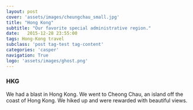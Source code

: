 ```yaml
---
layout: post
cover: 'assets/images/cheungchau_small.jpg'
title: "Hong Kong"
subtitle: "Our favorite special administrative region."
date:   2015-12-28 23:55:00
tags: Hong-Kong travel
subclass: 'post tag-test tag-content'
categories: 'casper'
navigation: True
logo: 'assets/images/ghost.png'
---
```


### HKG

We had a blast in Hong Kong.  We went to Cheong Chau, an island off the coast of Hong Kong.  We hiked up and were rewarded with beautiful views.